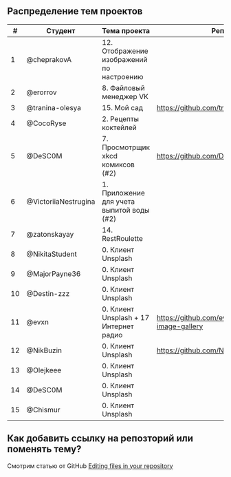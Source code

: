 ## Распределение тем проектов

|#|Студент|Тема проекта|Репозиторий|
|---|---|---|---|
|1|@cheprakovA|12. Отображение изображений по настроению||
|2|@erorrov|8. Файловый менеджер VK||
|3|@tranina-olesya|15. Мой сад| https://github.com/tranina-olesya/MyGarden |
|4|@CocoRyse|2. Рецепты коктейлей||
|5|@DeSC0M|7. Просмотрщик xkcd комиксов (#2)| https://github.com/DeSC0M/ComicBook |
|6|@VictoriiaNestrugina|1. Приложение для учета выпитой воды (#2)||
|7|@zatonskayay|14. RestRoulette||
|8|@NikitaStudent|0. Клиент Unsplash||
|9|@MajorPayne36|0. Клиент Unsplash||
|10|@Destin-zzz|0. Клиент Unsplash||
|11|@evxn|0. Клиент Unsplash + 17	Интернет радио| https://github.com/evxn/ios-summer-school-image-gallery |
|12|@NikBuzin|0. Клиент Unsplash| https://github.com/NikBuzin/iOSSummerProject|
|13|@Olejkeee|0. Клиент Unsplash||
|14|@DeSC0M|0. Клиент Unsplash||
|15|@Chismur|0. Клиент Unsplash||

## Как добавить ссылку на репозторий или поменять тему?

Смотрим статью от GitHub [Editing files in your repository](https://help.github.com/en/articles/editing-files-in-your-repository)
